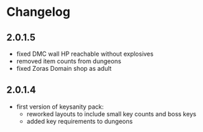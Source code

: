 # Changelog

## 2.0.1.5

- fixed DMC wall HP reachable without explosives
- removed item counts from dungeons
- fixed Zoras Domain shop as adult

## 2.0.1.4

- first version of keysanity pack:
  - reworked layouts to include small key counts and boss keys
  - added key requirements to dungeons